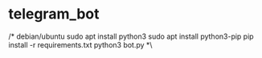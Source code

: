 # telegram_bot
/*
debian/ubuntu
sudo apt install python3
sudo apt install python3-pip
pip install -r requirements.txt
python3 bot.py
*\
